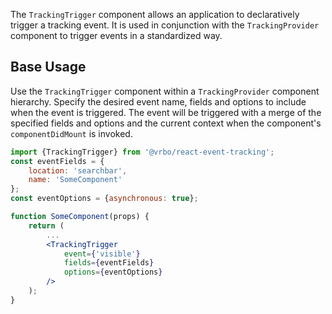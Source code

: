 The `TrackingTrigger` component allows an application to declaratively trigger a tracking event. It is used in conjunction with the `TrackingProvider` component to trigger events in a standardized way.

## Base Usage

Use the `TrackingTrigger` component within a `TrackingProvider` component hierarchy. Specify the desired event name, fields and options to include when the event is triggered. The event will be triggered with a merge of the specified fields and options and the current context when the component's `componentDidMount` is invoked.

```jsx
import {TrackingTrigger} from '@vrbo/react-event-tracking';
const eventFields = {
    location: 'searchbar',
    name: 'SomeComponent'
};
const eventOptions = {asynchronous: true};

function SomeComponent(props) {
    return (
        ...
        <TrackingTrigger
            event={'visible'}
            fields={eventFields}
            options={eventOptions}
        />
    );
}
```
